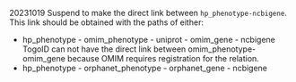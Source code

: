 20231019
Suspend to make the direct link between `hp_phenotype-ncbigene`.  
This link should be obtained with the paths of either:
- hp_phenotype - omim_phenotype - uniprot - omim_gene - ncbigene  
  TogoID can not have the direct link between omim_phenotype-omim_gene because OMIM requires registration for the relation.
- hp_phenotype - orphanet_phenotype - orphanet_gene - ncbigene
